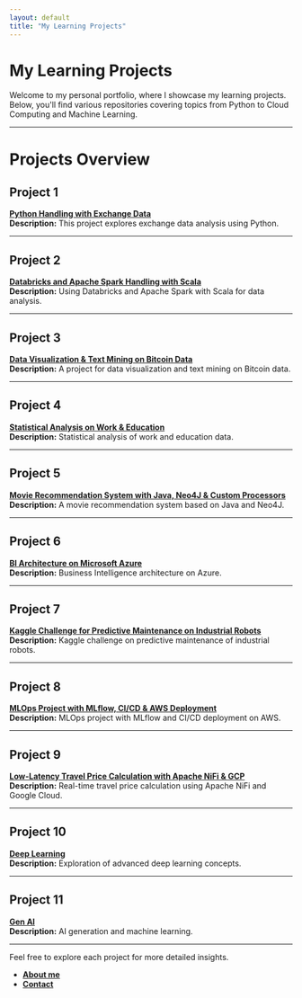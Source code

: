 ```yaml
---
layout: default
title: "My Learning Projects"
---
```


# My Learning Projects

Welcome to my personal portfolio, where I showcase my learning projects. Below, you'll find various repositories covering topics from Python to Cloud Computing and Machine Learning.

---

# Projects Overview

## Project 1
**[Python Handling with Exchange Data](https://github.com/mriusero/projet-python)**  
**Description:** This project explores exchange data analysis using Python.

---

## Project 2
**[Databricks and Apache Spark Handling with Scala](https://github.com/mriusero/projet-cloud-1)**  
**Description:** Using Databricks and Apache Spark with Scala for data analysis.

---

## Project 3
**[Data Visualization & Text Mining on Bitcoin Data](https://github.com/mriusero/projet-sda-dash-streamlit)**  
**Description:** A project for data visualization and text mining on Bitcoin data.

---

## Project 4
**[Statistical Analysis on Work & Education](https://github.com/mriusero/projet-statistique)**  
**Description:** Statistical analysis of work and education data.

---

## Project 5
**[Movie Recommendation System with Java, Neo4J & Custom Processors](https://github.com/mriusero/projet-cloud-2)**  
**Description:** A movie recommendation system based on Java and Neo4J.

---

## Project 6
**[BI Architecture on Microsoft Azure](https://github.com/mriusero/projet-BI)**  
**Description:** Business Intelligence architecture on Azure.

---

## Project 7
**[Kaggle Challenge for Predictive Maintenance on Industrial Robots](https://github.com/mriusero/projet-sda-machine-learning)**  
**Description:** Kaggle challenge on predictive maintenance of industrial robots.

---

## Project 8
**[MLOps Project with MLflow, CI/CD & AWS Deployment](https://github.com/mriusero/projet-sda-mlops)**  
**Description:** MLOps project with MLflow and CI/CD deployment on AWS.

---

## Project 9
**[Low-Latency Travel Price Calculation with Apache NiFi & GCP](https://github.com/mriusero/projet-sda-cloud-3)**  
**Description:** Real-time travel price calculation using Apache NiFi and Google Cloud.

---

## Project 10
**[Deep Learning](https://github.com/mriusero/to-create)**  
**Description:** Exploration of advanced deep learning concepts.

---

## Project 11
**[Gen AI](https://github.com/mriusero/to-create)**  
**Description:** AI generation and machine learning.

---

Feel free to explore each project for more detailed insights.

* **[About me](pages/about.md)** 
* **[Contact](pages/about.md)**
